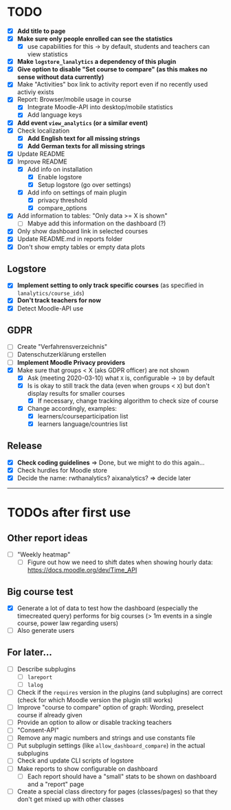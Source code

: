 # TODO

- [x] **Add title to page**
- [x] **Make sure only people enrolled can see the statistics**
  - [x] use capabilities for this -> by default, students and teachers can view statistics
- [x] **Make `logstore_lanalytics` a dependency of this plugin**
- [x] **Give option to disable "Set course to compare" (as this makes no sense without data currently)**
- [x] Make "Activities" box link to activity report even if no recently used activiy exists
- [x] Report: Browser/mobile usage in course
  - [x] Integrate Moodle-API into desktop/mobile statistics
  - [x] Add language keys
- [x] **Add event `view_analytics` (or a similar event)**
- [x] Check localization
  - [x] **Add English text for all missing strings**
  - [x] **Add German texts for all missing strings**
- [x] Update README
- [x] Improve README
  - [x] Add info on installation
    - [x] Enable logstore
    - [x] Setup logstore (go over settings)
  - [x] Add info on settings of main plugin
    - [x] privacy threshold
    - [x] compare_options
- [x] Add information to tables: "Only data >= X is shown"
  - [ ] Mabye add this information on the dashboard (?)
- [x] Only show dashboard link in selected courses
- [x] Update README.md in reports folder
- [x] Don't show empty tables or empty data plots

## Logstore
- [x] **Implement setting to only track specific courses** (as specified in `lanalytics/course_ids`)
- [x] **Don't track teachers for now**
- [x] Detect Moodle-API use

## GDPR
- [ ] Create "Verfahrensverzeichnis"
- [ ] Datenschutzerklärung erstellen
- [ ] **Implement Moodle Privacy providers**
- [x] Make sure that groups < X (aks GDPR officer) are not shown
  - [X] Ask (meeting 2020-03-10) what `X` is, configurable -> `10` by default
  - [X] Is is okay to still track the data (even when groups < `X`) but don't display results for smaller courses
    - [X] If necessary, change tracking algorithm to check size of course
  - [x] Change accordingly, examples:
    - [x] learners/courseparticipation list
    - [x] learners language/countries list

## Release
- [x] **Check coding guidelines** => Done, but we might to do this again...
- [x] Check hurdles for Moodle store
- [x] Decide the name: rwthanalytics? aixanalytics? => decide later

-------------------------------

# TODOs after first use

## Other report ideas
- [ ] "Weekly heatmap"
  - [ ] Figure out how we need to shift dates when showing hourly data: https://docs.moodle.org/dev/Time_API

## Big course test
- [x] Generate a lot of data to test how the dashboard (especially the timecreated query) performs for big courses (> 1m events in a single course, power law regarding users)
- [ ] Also generate users

## For later...
- [ ] Describe subplugins
  - [ ] `lareport`
  - [ ] `lalog`
- [ ] Check if the `requires` version in the plugins (and subplugins) are correct (check for which Moodle version the plugin still works)
- [ ] Improve "course to compare" option of graph: Wording, preselect course if already given
- [ ] Provide an option to allow or disable tracking teachers
- [ ] "Consent-API"
- [ ] Remove any magic numbers and strings and use constants file
- [ ] Put subplugin settings (like `allow_dashboard_compare`) in the actual subplugins
- [ ] Check and update CLI scripts of logstore
- [ ] Make reports to show configurable on dashboard
  - [ ] Each report should have a "small" stats to be shown on dashboard and a "report" page
- [ ] Create a special class directory for pages (classes/pages) so that they don't get mixed up with other classes